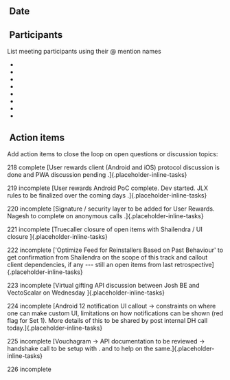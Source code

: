 ##  Date

##  Participants

List meeting participants using their @ mention names

- 
- 
- 
- 
- 
- 
- 
- 

##  Action items

Add action items to close the loop on open questions or discussion
topics:

218 complete [User rewards client (Android and iOS) protocol discussion
is done and PWA discussion pending .]{.placeholder-inline-tasks}

219 incomplete [User rewards Android PoC complete. Dev started. JLX
rules to be finalized over the coming days .]{.placeholder-inline-tasks}

220 incomplete [Signature / security layer to be added for User Rewards.
Nagesh to complete on anonymous calls .]{.placeholder-inline-tasks}

221 incomplete [Truecaller closure of open items with Shailendra / UI
closure ]{.placeholder-inline-tasks}

222 incomplete ['Optimize Feed for Reinstallers Based on Past Behaviour'
to get confirmation from Shailendra on the scope of this track and
callout client dependencies, if any --- still an open items from last
retrospective]{.placeholder-inline-tasks}

223 incomplete [Virtual gifting API discussion between Josh BE and
VectoScalar on Wednesday ]{.placeholder-inline-tasks}

224 incomplete [Android 12 notification UI callout → constraints on
where one can make custom UI, limitations on how notifications can be
shown (red flag for Set 1). More details of this to be shared by post
internal DH call today.]{.placeholder-inline-tasks}

225 incomplete [Vouchagram → API documentation to be reviewed →
handshake call to be setup with . and to help on the
same.]{.placeholder-inline-tasks}

226 incomplete
